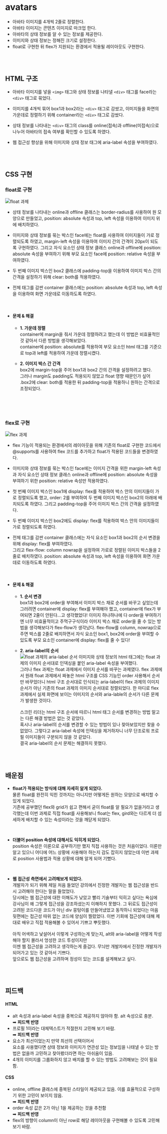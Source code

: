 # avatars
- 아바타 이미지를 4개씩 2줄로 정렬한다. <br/>
- 아바타 이미지는 콘텐츠 이미지로 마크업 한다. <br/>
- 아바타의 상태 정보를 알 수 있는 정보를 제공한다. <br/>
- 이미지와 상태 정보는 정해진 크기로 설정한다. <br/>
- float로 구현한 뒤 flex가 지원되는 환경에서 적용될 레이아웃도 구현한다.

<br/> 
<br/>

## HTML 구조
- 아바타 이미지를 넣을 ```<img>``` 태그와 상태 정보를 나타낼 ```<div>``` 태그를 face라는 ```<div>``` 태그로 묶었다.  <br/>

- 이미지를 4개씩 묶어 box1과 box2라는 ```<div>``` 태그로 감쌌고, 이미지들을 화면의 가운데로 정렬하기 위해 container라는 ```<div>``` 태그로 감쌌다.  <br/>

- 상태 정보를 나타내는 ```<div>``` 태그의 class를 online(접속)과 offline(미접속)으로 나누어 아바타의 접속 여부를 확인할 수 있도록 하였다.

- 웹 접근성 향상을 위해 이미지와 상태 정보 태그에 aria-label 속성을 부여하였다.  <br/>

<br/>
<br/>

## CSS 구현
### float로 구현
![float 과제](https://github.com/kwonboryong/homework/blob/main/images/float%20%EA%B3%BC%EC%A0%9C.png?raw=true)
- 상태 정보를 나타내는 online과 offline 클래스는 border-radius를 사용하여 원 모양으로 만들었고, position: absolute 속성과 top, left 속성을 이용하여 이미지 위에 배치하였다.

- 이미지와 상태 정보를 묶는 박스인 face에는 float를 사용하여 이미지들이 가로 정렬되도록 하였고, margin-left 속성을 이용하여 이미지 간의 간격이 20px이 되도록 구현하였다. 
그리고 자식 요소인 상태 정보 클래스 online과 offline에 position: absolute 속성을 부여하기 위해 부모 요소인 face에 position: relative 속성을 부여하였다.

- 두 번째 이미지 박스인 box2 클래스에 padding-top을 이용하여 이미지 박스 간의 간격을 설정하기 위해 clear: both를 적용하였다.

- 전체 태그를 감싼 container 클래스에는 position: absolute 속성과 top, left 속성을 이용하여 화면 가운데로 이동하도록 하였다.

 <br/>

- #### 문제 & 해결
  - **1. 가운데 정렬**  <br/>
container에 margin을 줘서 가운데 정렬하려고 했는데 이 방법은 비효율적인 것 같아서 다른 방법을 생각해보았다.  <br/>
container에 position: absolute를 적용하여 부모 요소인 html 태그를 기준으로 top과 left를 적용하여 가운데 정렬시켰다.

  - **2. 이미지 박스 간 간격**  <br/>
box2에 margin-top을 주어 box1과 box2 간의 간격을 설정하려고 했다.  <br/>
그러나 margin도 padding도 적용되지 않았고 float 영향 때문인가 싶어 .box2에 clear: both를 적용한 뒤 padding-top을 적용하니 원하는 간격으로 조정되었다.

<br/> 
<br/> 
<br/>

### flex로 구현
![flex 과제](https://github.com/kwonboryong/homework/blob/main/images/flex%20%EA%B3%BC%EC%A0%9C.png?raw=true)
- flex 기능이 적용되는 환경에서의 레이아웃을 위해 기존의 float로 구현한 코드에서 @supports를 사용하여 flex 코드를 추가하고 float가 적용된 코드들을 변경하였다.

- 이미지와 상태 정보를 묶는 박스인 face에는 이미지 간격을 위한 margin-left 속성과 자식 요소인 상태 정보 클래스 online과 offline에 position: absolute 속성을 부여하기 위한 position: relative 속성만 적용하였다.

- 첫 번째 이미지 박스인 box1에 display: flex를 적용하여 박스 안의 이미지들이 가로 정렬되도록 했고, order: 2를 부여하여 두 번째 이미지 박스인 box2의 아래에 배치되도록 하였다. 그리고 padding-top을 주어 이미지 박스 간의 간격을 설정하였다.

- 두 번째 이미지 박스인 box2에도 display: flex를 적용하여 박스 안의 이미지들이 가로 정렬되도록 하였다.

- 전체 태그를 감싼 container 클래스에는 자식 요소인 box1과 box2의 순서 변경을 위해 display: flex를 부여하였다.  <br/> 그리고 flex-flow: column nowrap을 설정하여 가로로 정렬된 이미지 박스들을 2줄로 배치하였다. position: absolute 속성과 top, left 속성을 이용하여 화면 가운데로 이동하도록 하였다.

<br/>

- #### 문제 & 해결
  - **1. 순서 변경** <br/>
box1과 box2에 order을 부여해서 이미지 박스 채로 순서를 바꾸고 싶었는데 그러려면 container에 display: flex를 부여해야 했고, container에 flex가 부여되면 2줄이 안된다...고 생각했었다!
이미지 하나하나에 다 order을 부여하기엔 너무 비효율적이고 주먹구구식이라 이미지 박스 채로 order을 줄 수 있는 방법을 생각해보다가 flex-flow가 생각났다. flex-flow를 column, nowrap으로 주면 박스를 2줄로 배치하면서 자식 요소인 box1, box2에 order을 부여할 수 있도록 부모 요소인 container에 display: flex를 줄 수 있다!

  - **2. aria-label의 순서** <br/>
  ![float 과제의 aria-label 순서](https://github.com/kwonboryong/homework/blob/main/images/flex%20%EA%B3%BC%EC%A0%9C%20%EC%A0%91%EA%B7%BC%EC%84%B1%20%EB%AC%B8%EC%A0%9C.png?raw=true)
이미지와 상태 정보의 html 태그에는 float 과제의 이미지 순서대로 인덱싱을 붙인 aria-label 속성을 부여했다.<br/>
그러나 flex 과제는 float 과제에서 이미지 순서를 바꾸는 과제였다.
flex 과제에서 원래 float 과제에서 짜놓은 html 구조를 CSS 기능인 order 사용해서 순서만 바꾸었더니 html 구조 순서대로 인식되는 aria-label이 flex 과제의 이미지 순서가 아닌 기존의 float 과제의 이미지 순서대로 정렬되었다. 
한 마디로 flex 과제에서 실제 화면에 보이는 이미지의 순서와 aria-lable의 순서가 다른 문제가 발생한 것이다. <br/> <br/>
스크린 리더는 html 구조 순서에 따르니 html 태그 순서를 변경하는 방법 말고는 다른 해결 방법은 없는 것 같았다. <br/>
혹시나 aria-label의 순서를 변경할 수 있는 방법이 있나 찾아보았지만 찾을 수 없었다. 그렇다고 aria-label 속성에 인덱싱을 제거하자니 너무 단조로워 프로필 이미지들이 구분되지 않을 것 같았다.<br/>
결국 aria-label의 순서 문제는 해결하지 못했다.

<br/>
<br/>

## 배운점
- **float가 적용되는 방식에 대해 자세히 알게 되었다.** <br/>
물론 float를 완전히 익힌 것까지는 아니지만 어떻게든 원하는 모양으로 배치할 수 있게 되었다.  <br/>
기존에 공부했던 flex와 grid가 쉽고 편해서 굳이 float를 알 필요가 없을거라고 생각했는데 이번 과제로 직접 float를 사용해보니 float는 flex, gird와는 다르게 더 섬세하게 배치할 수 있는 속성이라는 것을 깨닫게 되었다.
 <br/>

- **더불어 position 속성에 대해서도 익히게 되었다.** <br/>
position 속성은 이론으로 공부하기만 했지 직접 사용하는 것은 처음이었다.
이론만 알고 있으니 어디에 어느 상황에 사용해야 하는지 감도 잡히지 않았는데 이번 과제로 position 사용법과 적용 상황에 대해 알게 되어 기뻤다.
 <br/>

- **웹 접근성 측면에서 고려해보게 되었다.** <br/>
개발자가 되기 위해 제일 처음 들었던 강의에서 진정한 개발자는 웹 접근성을 반드시 고려해야 한다는 말을 들었었다.  <br/>
당시에는 웹 접근성에 대한 이해도가 낮았고 빨리 기술부터 익히고 싶다는 욕심에 강사님이 왜 그렇게 접근성을 강조하셨는지 이해하지 못했다. 
그 뒤로도 접근성이 고려된 코드다운 코드가 아닌 div 뭉텅이를 만들어냈었고 동작하니 되었다는 마음 뒷편에는 접근성 따위 없는 코드에 양심이 찔렸었다.
이번 기회에 접근성에 대해 제대로 배우고 직접 적용해볼 수 있어서 기쁘고 뿌듯했다. <br/> <br/>
아직 어색하고 낯설어서 이렇게 구성하는게 맞는지, alt와 aria-label을 어떻게 작성해야 할지 몰라서 엉성한 코드 투성이지만 <br/> 이젠 웹 접근성을 고려하고 생각하는게 즐겁다.
무늬만 개발자에서 진정한 개발자가 되어가고 있는 것 같아서 기쁘다.  <br/>
앞으로도 웹 접근성을 고려하며 정성이 있는 코드를 설계해보고 싶다.

<br/><br/>

## 피드백

#### HTML 
- alt 속성과 aria-label 속성을 중복으로 제공하지 않아야 함. alt 속성으로 충분. <br/>
➡ **피드백 반영**
- 프로필 1이라는 대체텍스트가 적절한지 고민해 보기 바람. <br/>
➡ **피드백 반영**
- <div> 요소가 최선이었는지 만약 최선의 선택이어서 <div> 요소를 사용했다면 상태 정보와 이미지가 연관성 있는 정보임을 나태낼 수 있는 방법은 없을까 고민하고 찾아봤더라면 하는 아쉬움이 있음. 
- 4개의 이미지를 그룹화하지 않고 배치를 할 수 있는 방법도 고려해보는 것이 필요함.

#### CSS
- online, offline 클래스에 중복된 스타일이 제공되고 있음. 이를 효율적으로 구성하기 위한 고민이 보이지 않음. <br/>
➡ **피드백 반영**
- order 속성 값은 2가 아닌 1을 제공하는 것을 추천함 <br/>
➡ **피드백 반영**
- flex의 방향이 column이 아닌 row로 해당 레이아웃을 구현해볼 수 있도록 고민해보기 바람.

<br/>
